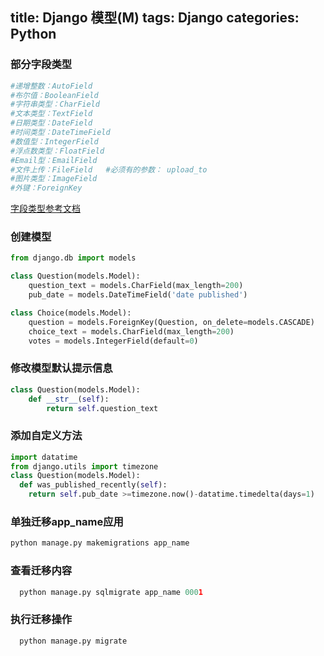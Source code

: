 title: Django 模型(M)
tags: Django
categories: Python
---
### 部分字段类型
```bash
#递增整数：AutoField
#布尔值：BooleanField
#字符串类型：CharField
#文本类型：TextField
#日期类型：DateField
#时间类型：DateTimeField
#数值型：IntegerField
#浮点数类型：FloatField
#Email型：EmailField
#文件上传：FileField   #必须有的参数： upload_to
#图片类型：ImageField
#外键：ForeignKey  
```
[字段类型参考文档](http://blog.51cto.com/kevinhao/1699014)
<!-- more -->
### 创建模型
```python
from django.db import models

class Question(models.Model):
    question_text = models.CharField(max_length=200)
    pub_date = models.DateTimeField('date published')

class Choice(models.Model):
    question = models.ForeignKey(Question, on_delete=models.CASCADE)
    choice_text = models.CharField(max_length=200)
    votes = models.IntegerField(default=0)

```

### 修改模型默认提示信息
```python
class Question(models.Model):
    def __str__(self):
        return self.question_text
```

### 添加自定义方法
```python
import datatime
from django.utils import timezone
class Question(models.Model):
  def was_published_recently(self):
    return self.pub_date >=timezone.now()-datatime.timedelta(days=1)

```

### 单独迁移app_name应用
```python
python manage.py makemigrations app_name
```
  
### 查看迁移内容
```python
  python manage.py sqlmigrate app_name 0001  
```
  
### 执行迁移操作
```python
  python manage.py migrate
```
  
